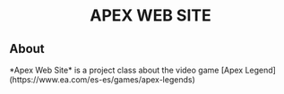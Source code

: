 <h1 align="center"> APEX WEB SITE </h1>
<h2>About</h2>
*Apex Web Site* is a project class about the video game [Apex Legend](https://www.ea.com/es-es/games/apex-legends)
